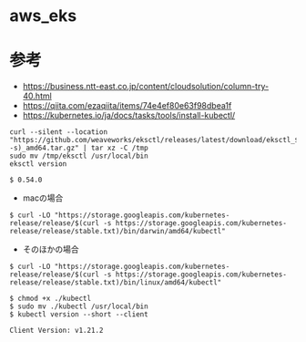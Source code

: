 # aws_eks

# 参考
- https://business.ntt-east.co.jp/content/cloudsolution/column-try-40.html
- https://qiita.com/ezaqiita/items/74e4ef80e63f98dbea1f
- https://kubernetes.io/ja/docs/tasks/tools/install-kubectl/

```
curl --silent --location "https://github.com/weaveworks/eksctl/releases/latest/download/eksctl_$(uname -s)_amd64.tar.gz" | tar xz -C /tmp
sudo mv /tmp/eksctl /usr/local/bin
eksctl version 
```
```
$ 0.54.0
```

- macの場合
```
$ curl -LO "https://storage.googleapis.com/kubernetes-release/release/$(curl -s https://storage.googleapis.com/kubernetes-release/release/stable.txt)/bin/darwin/amd64/kubectl"
```

- そのほかの場合
```
$ curl -LO "https://storage.googleapis.com/kubernetes-release/release/$(curl -s https://storage.googleapis.com/kubernetes-release/release/stable.txt)/bin/linux/amd64/kubectl"
```

```
$ chmod +x ./kubectl
$ sudo mv ./kubectl /usr/local/bin
$ kubectl version --short --client
```
```
Client Version: v1.21.2
```
